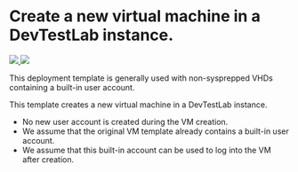 # Create a new virtual machine in a DevTestLab instance.

<a href="https://portal.azure.com/#create/Microsoft.Template/uri/https%3A%2F%2Fraw.githubusercontent.com%2Fgourlaa%2Fazure-quickstart-templates%2Fmaster%2F101-dtl-create-vm-builtin-user%2Fazuredeploy.json" target="_blank">
    <img src="http://azuredeploy.net/deploybutton.png"/>
</a>

<a href="http://armviz.io/#/?load=https://raw.githubusercontent.com/gourlaa/azure-quickstart-templates/master/101-dtl-create-vm-builtin-user/azuredeploy.json" target="_blank">
  <img src="http://armviz.io/visualizebutton.png"/>
</a>


This deployment template is generally used with non-sysprepped VHDs containing a built-in user account.

This template creates a new virtual machine in a DevTestLab instance.
- No new user account is created during the VM creation. 
- We assume that the original VM template already contains a built-in user account.
- We assume that this built-in account can be used to log into the VM after creation.
